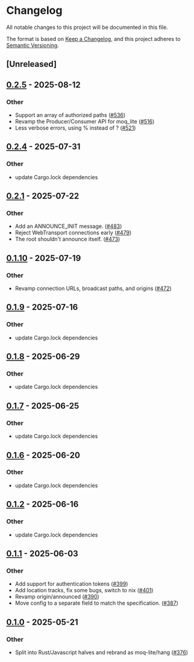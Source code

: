 # Changelog

All notable changes to this project will be documented in this file.

The format is based on [Keep a Changelog](https://keepachangelog.com/en/1.0.0/),
and this project adheres to [Semantic Versioning](https://semver.org/spec/v2.0.0.html).

## [Unreleased]

## [0.2.5](https://github.com/kixelated/moq/compare/hang-cli-v0.2.4...hang-cli-v0.2.5) - 2025-08-12

### Other

- Support an array of authorized paths ([#536](https://github.com/kixelated/moq/pull/536))
- Revamp the Producer/Consumer API for moq_lite ([#516](https://github.com/kixelated/moq/pull/516))
- Less verbose errors, using % instead of ? ([#521](https://github.com/kixelated/moq/pull/521))

## [0.2.4](https://github.com/kixelated/moq/compare/hang-cli-v0.2.3...hang-cli-v0.2.4) - 2025-07-31

### Other

- update Cargo.lock dependencies

## [0.2.1](https://github.com/kixelated/moq/compare/hang-cli-v0.2.0...hang-cli-v0.2.1) - 2025-07-22

### Other

- Add an ANNOUNCE_INIT message. ([#483](https://github.com/kixelated/moq/pull/483))
- Reject WebTransport connections early ([#479](https://github.com/kixelated/moq/pull/479))
- The root shouldn't announce itself. ([#473](https://github.com/kixelated/moq/pull/473))

## [0.1.10](https://github.com/kixelated/moq/compare/hang-cli-v0.1.9...hang-cli-v0.1.10) - 2025-07-19

### Other

- Revamp connection URLs, broadcast paths, and origins ([#472](https://github.com/kixelated/moq/pull/472))

## [0.1.9](https://github.com/kixelated/moq/compare/hang-cli-v0.1.8...hang-cli-v0.1.9) - 2025-07-16

### Other

- update Cargo.lock dependencies

## [0.1.8](https://github.com/kixelated/moq/compare/hang-cli-v0.1.7...hang-cli-v0.1.8) - 2025-06-29

### Other

- update Cargo.lock dependencies

## [0.1.7](https://github.com/kixelated/moq/compare/hang-cli-v0.1.6...hang-cli-v0.1.7) - 2025-06-25

### Other

- update Cargo.lock dependencies

## [0.1.6](https://github.com/kixelated/moq/compare/hang-cli-v0.1.5...hang-cli-v0.1.6) - 2025-06-20

### Other

- update Cargo.lock dependencies

## [0.1.2](https://github.com/kixelated/moq/compare/hang-cli-v0.1.1...hang-cli-v0.1.2) - 2025-06-16

### Other

- update Cargo.lock dependencies

## [0.1.1](https://github.com/kixelated/moq/compare/hang-cli-v0.1.0...hang-cli-v0.1.1) - 2025-06-03

### Other

- Add support for authentication tokens ([#399](https://github.com/kixelated/moq/pull/399))
- Add location tracks, fix some bugs, switch to nix ([#401](https://github.com/kixelated/moq/pull/401))
- Revamp origin/announced ([#390](https://github.com/kixelated/moq/pull/390))
- Move config to a separate field to match the specification. ([#387](https://github.com/kixelated/moq/pull/387))

## [0.1.0](https://github.com/kixelated/moq/releases/tag/hang-cli-v0.1.0) - 2025-05-21

### Other

- Split into Rust/Javascript halves and rebrand as moq-lite/hang ([#376](https://github.com/kixelated/moq/pull/376))
